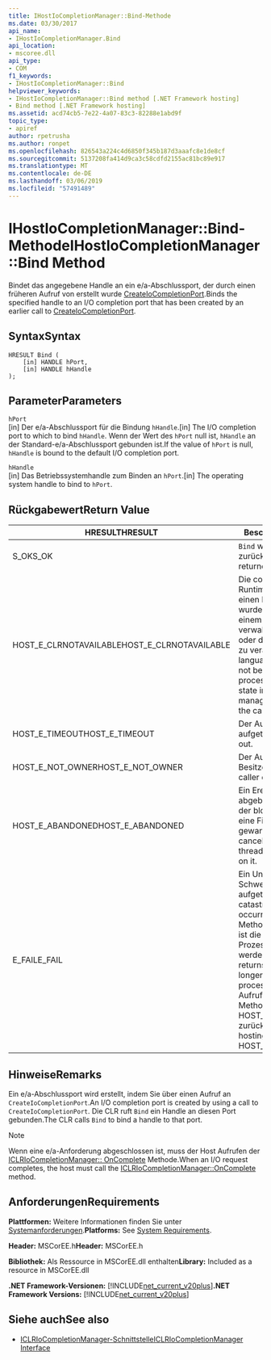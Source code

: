 ```yaml
---
title: IHostIoCompletionManager::Bind-Methode
ms.date: 03/30/2017
api_name:
- IHostIoCompletionManager.Bind
api_location:
- mscoree.dll
api_type:
- COM
f1_keywords:
- IHostIoCompletionManager::Bind
helpviewer_keywords:
- IHostIoCompletionManager::Bind method [.NET Framework hosting]
- Bind method [.NET Framework hosting]
ms.assetid: acd74cb5-7e22-4a07-83c3-82288e1abd9f
topic_type:
- apiref
author: rpetrusha
ms.author: ronpet
ms.openlocfilehash: 826543a224c4d6850f345b187d3aaafc8e1de8cf
ms.sourcegitcommit: 5137208fa414d9ca3c58cdfd2155ac81bc89e917
ms.translationtype: MT
ms.contentlocale: de-DE
ms.lasthandoff: 03/06/2019
ms.locfileid: "57491489"
---
```

# <a name="ihostiocompletionmanagerbind-method"></a><span data-ttu-id="a7d17-102">IHostIoCompletionManager::Bind-Methode</span><span class="sxs-lookup"><span data-stu-id="a7d17-102">IHostIoCompletionManager::Bind Method</span></span>
<span data-ttu-id="a7d17-103">Bindet das angegebene Handle an ein e/a-Abschlussport, der durch einen früheren Aufruf von erstellt wurde [CreateIoCompletionPort](../../../../docs/framework/unmanaged-api/hosting/ihostiocompletionmanager-createiocompletionport-method.md).</span><span class="sxs-lookup"><span data-stu-id="a7d17-103">Binds the specified handle to an I/O completion port that has been created by an earlier call to [CreateIoCompletionPort](../../../../docs/framework/unmanaged-api/hosting/ihostiocompletionmanager-createiocompletionport-method.md).</span></span>  
  
## <a name="syntax"></a><span data-ttu-id="a7d17-104">Syntax</span><span class="sxs-lookup"><span data-stu-id="a7d17-104">Syntax</span></span>  
  
```  
HRESULT Bind (  
    [in] HANDLE hPort,  
    [in] HANDLE hHandle  
);  
```  
  
## <a name="parameters"></a><span data-ttu-id="a7d17-105">Parameter</span><span class="sxs-lookup"><span data-stu-id="a7d17-105">Parameters</span></span>  
 `hPort`  
 <span data-ttu-id="a7d17-106">[in] Der e/a-Abschlussport für die Bindung `hHandle`.</span><span class="sxs-lookup"><span data-stu-id="a7d17-106">[in] The I/O completion port to which to bind `hHandle`.</span></span> <span data-ttu-id="a7d17-107">Wenn der Wert des `hPort` null ist, `hHandle` an der Standard-e/a-Abschlussport gebunden ist.</span><span class="sxs-lookup"><span data-stu-id="a7d17-107">If the value of `hPort` is null, `hHandle` is bound to the default I/O completion port.</span></span>  
  
 `hHandle`  
 <span data-ttu-id="a7d17-108">[in] Das Betriebssystemhandle zum Binden an `hPort`.</span><span class="sxs-lookup"><span data-stu-id="a7d17-108">[in] The operating system handle to bind to `hPort`.</span></span>  
  
## <a name="return-value"></a><span data-ttu-id="a7d17-109">Rückgabewert</span><span class="sxs-lookup"><span data-stu-id="a7d17-109">Return Value</span></span>  
  
|<span data-ttu-id="a7d17-110">HRESULT</span><span class="sxs-lookup"><span data-stu-id="a7d17-110">HRESULT</span></span>|<span data-ttu-id="a7d17-111">Beschreibung</span><span class="sxs-lookup"><span data-stu-id="a7d17-111">Description</span></span>|  
|-------------|-----------------|  
|<span data-ttu-id="a7d17-112">S_OK</span><span class="sxs-lookup"><span data-stu-id="a7d17-112">S_OK</span></span>|<span data-ttu-id="a7d17-113">`Bind` wurde erfolgreich zurückgegeben.</span><span class="sxs-lookup"><span data-stu-id="a7d17-113">`Bind` returned successfully.</span></span>|  
|<span data-ttu-id="a7d17-114">HOST_E_CLRNOTAVAILABLE</span><span class="sxs-lookup"><span data-stu-id="a7d17-114">HOST_E_CLRNOTAVAILABLE</span></span>|<span data-ttu-id="a7d17-115">Die common Language Runtime (CLR) wurde nicht in einen Prozess geladen wurde, oder die CLR ist in einem Zustand, in dem nicht verwalteten Code ausführen oder den Aufruf erfolgreich zu verarbeiten.</span><span class="sxs-lookup"><span data-stu-id="a7d17-115">The common language runtime (CLR) has not been loaded into a process, or the CLR is in a state in which it cannot run managed code or process the call successfully.</span></span>|  
|<span data-ttu-id="a7d17-116">HOST_E_TIMEOUT</span><span class="sxs-lookup"><span data-stu-id="a7d17-116">HOST_E_TIMEOUT</span></span>|<span data-ttu-id="a7d17-117">Der Aufruf ist ein Timeout aufgetreten.</span><span class="sxs-lookup"><span data-stu-id="a7d17-117">The call timed out.</span></span>|  
|<span data-ttu-id="a7d17-118">HOST_E_NOT_OWNER</span><span class="sxs-lookup"><span data-stu-id="a7d17-118">HOST_E_NOT_OWNER</span></span>|<span data-ttu-id="a7d17-119">Der Aufrufer ist nicht Besitzer der Sperre.</span><span class="sxs-lookup"><span data-stu-id="a7d17-119">The caller does not own the lock.</span></span>|  
|<span data-ttu-id="a7d17-120">HOST_E_ABANDONED</span><span class="sxs-lookup"><span data-stu-id="a7d17-120">HOST_E_ABANDONED</span></span>|<span data-ttu-id="a7d17-121">Ein Ereignis wurde abgebrochen, während sich der blockierte Thread oder eine Fiber darauf gewartet.</span><span class="sxs-lookup"><span data-stu-id="a7d17-121">An event was canceled while a blocked thread or fiber was waiting on it.</span></span>|  
|<span data-ttu-id="a7d17-122">E_FAIL</span><span class="sxs-lookup"><span data-stu-id="a7d17-122">E_FAIL</span></span>|<span data-ttu-id="a7d17-123">Ein Unbekannter Schwerwiegender Fehler ist aufgetreten.</span><span class="sxs-lookup"><span data-stu-id="a7d17-123">An unknown catastrophic failure occurred.</span></span> <span data-ttu-id="a7d17-124">Wenn eine Methode E_FAIL zurückgibt, ist die CLR nicht mehr im Prozess verwendet werden.</span><span class="sxs-lookup"><span data-stu-id="a7d17-124">When a method returns E_FAIL, the CLR is no longer usable within the process.</span></span> <span data-ttu-id="a7d17-125">Nachfolgende Aufrufe zum Hosten der Methoden HOST_E_CLRNOTAVAILABLE zurück.</span><span class="sxs-lookup"><span data-stu-id="a7d17-125">Subsequent calls to hosting methods return HOST_E_CLRNOTAVAILABLE.</span></span>|  
  
## <a name="remarks"></a><span data-ttu-id="a7d17-126">Hinweise</span><span class="sxs-lookup"><span data-stu-id="a7d17-126">Remarks</span></span>  
 <span data-ttu-id="a7d17-127">Ein e/a-Abschlussport wird erstellt, indem Sie über einen Aufruf an `CreateIoCompletionPort`.</span><span class="sxs-lookup"><span data-stu-id="a7d17-127">An I/O completion port is created by using a call to `CreateIoCompletionPort`.</span></span> <span data-ttu-id="a7d17-128">Die CLR ruft `Bind` ein Handle an diesen Port gebunden.</span><span class="sxs-lookup"><span data-stu-id="a7d17-128">The CLR calls `Bind` to bind a handle to that port.</span></span>  
  
> [!NOTE]
>  <span data-ttu-id="a7d17-129">Wenn eine e/a-Anforderung abgeschlossen ist, muss der Host Aufrufen der [ICLRIoCompletionManager:: OnComplete](../../../../docs/framework/unmanaged-api/hosting/iclriocompletionmanager-oncomplete-method.md) Methode.</span><span class="sxs-lookup"><span data-stu-id="a7d17-129">When an I/O request completes, the host must call the [ICLRIoCompletionManager::OnComplete](../../../../docs/framework/unmanaged-api/hosting/iclriocompletionmanager-oncomplete-method.md) method.</span></span>  
  
## <a name="requirements"></a><span data-ttu-id="a7d17-130">Anforderungen</span><span class="sxs-lookup"><span data-stu-id="a7d17-130">Requirements</span></span>  
 <span data-ttu-id="a7d17-131">**Plattformen:** Weitere Informationen finden Sie unter [Systemanforderungen](../../../../docs/framework/get-started/system-requirements.md).</span><span class="sxs-lookup"><span data-stu-id="a7d17-131">**Platforms:** See [System Requirements](../../../../docs/framework/get-started/system-requirements.md).</span></span>  
  
 <span data-ttu-id="a7d17-132">**Header:** MSCorEE.h</span><span class="sxs-lookup"><span data-stu-id="a7d17-132">**Header:** MSCorEE.h</span></span>  
  
 <span data-ttu-id="a7d17-133">**Bibliothek:** Als Ressource in MSCorEE.dll enthalten</span><span class="sxs-lookup"><span data-stu-id="a7d17-133">**Library:** Included as a resource in MSCorEE.dll</span></span>  
  
 <span data-ttu-id="a7d17-134">**.NET Framework-Versionen:** [!INCLUDE[net_current_v20plus](../../../../includes/net-current-v20plus-md.md)]</span><span class="sxs-lookup"><span data-stu-id="a7d17-134">**.NET Framework Versions:** [!INCLUDE[net_current_v20plus](../../../../includes/net-current-v20plus-md.md)]</span></span>  
  
## <a name="see-also"></a><span data-ttu-id="a7d17-135">Siehe auch</span><span class="sxs-lookup"><span data-stu-id="a7d17-135">See also</span></span>
- [<span data-ttu-id="a7d17-136">ICLRIoCompletionManager-Schnittstelle</span><span class="sxs-lookup"><span data-stu-id="a7d17-136">ICLRIoCompletionManager Interface</span></span>](../../../../docs/framework/unmanaged-api/hosting/iclriocompletionmanager-interface.md)
